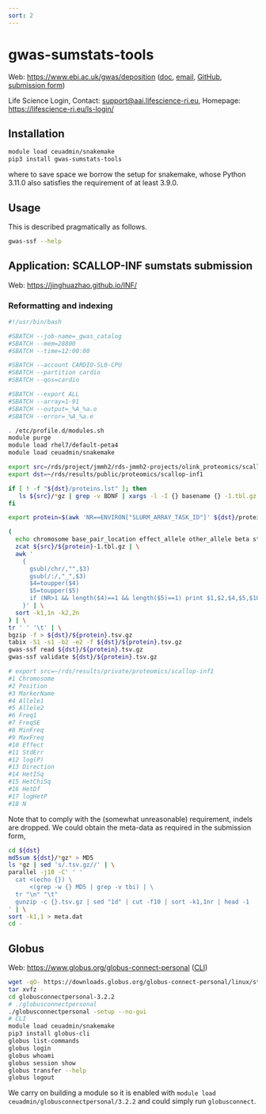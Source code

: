 ```yaml
---
sort: 2
---
```


# gwas-sumstats-tools

Web: <https://www.ebi.ac.uk/gwas/deposition> ([doc](https://www.ebi.ac.uk/gwas/docs/submission), [email](gwas-subs@ebi.ac.uk), [GitHub](https://github.com/EBISPOT/gwas-sumstats-tools), [submission form](https://www.ebi.ac.uk/gwas/docs/submission-summary-statistics-plus-metadata))

Life Science Login, Contact: <support@aai.lifescience-ri.eu>, Homepage: <https://lifescience-ri.eu/ls-login/>

## Installation

```bash
module load ceuadmin/snakemake
pip3 install gwas-sumstats-tools
```

where to save space we borrow the setup for snakemake, whose Python 3.11.0 also satisfies the requirement of at least 3.9.0.

## Usage

This is described pragmatically as follows.

```bash
gwas-ssf --help
```

## Application: SCALLOP-INF sumstats submission

Web: <https://jinghuazhao.github.io/INF/>

### Reformatting and indexing

```bash
#!/usr/bin/bash

#SBATCH --job-name=_gwas_catalog
#SBATCH --mem=28800
#SBATCH --time=12:00:00

#SBATCH --account CARDIO-SL0-CPU
#SBATCH --partition cardio
#SBATCH --qos=cardio

#SBATCH --export ALL
#SBATCH --array=1-91
#SBATCH --output=_%A_%a.o
#SBATCH --error=_%A_%a.e

. /etc/profile.d/modules.sh
module purge
module load rhel7/default-peta4
module load ceuadmin/snakemake

export src=/rds/project/jmmh2/rds-jmmh2-projects/olink_proteomics/scallop/INF/METAL
export dst=~/rds/results/public/proteomics/scallop-inf1

if [ ! -f "${dst}/proteins.lst" ]; then
   ls ${src}/*gz | grep -v BDNF | xargs -l -I {} basename {} -1.tbl.gz | sed 's/-/\t/'| cut -f1 > ${dst}/proteins.lst
fi

export protein=$(awk 'NR==ENVIRON["SLURM_ARRAY_TASK_ID"]' ${dst}/proteins.lst)

(
  echo chromosome base_pair_location effect_allele other_allele beta standard_error effect_allele_frequency p_value variant_id n
  zcat ${src}/${protein}-1.tbl.gz | \
  awk '
    {
      gsub(/chr/,"",$3)
      gsub(/:/,"_",$3)
      $4=toupper($4)
      $5=toupper($5)
      if (NR>1 && length($4)==1 && length($5)==1) print $1,$2,$4,$5,$10,$11,$6,10^$12,$3,int($18)
    }' | \
  sort -k1,1n -k2,2n
) | \
tr ' ' '\t' | \
bgzip -f > ${dst}/${protein}.tsv.gz
tabix -S1 -s1 -b2 -e2 -f ${dst}/${protein}.tsv.gz
gwas-ssf read ${dst}/${protein}.tsv.gz
gwas-ssf validate ${dst}/${protein}.tsv.gz

# export src=~/rds/results/private/proteomics/scallop-inf1
#1 Chromosome
#2 Position
#3 MarkerName
#4 Allele1
#5 Allele2
#6 Freq1
#7 FreqSE
#8 MinFreq
#9 MaxFreq
#10 Effect
#11 StdErr
#12 log(P)
#13 Direction
#14 HetISq
#15 HetChiSq
#16 HetDf
#17 logHetP
#18 N
```

Note that to comply with the (somewhat unreasonable) requirement, indels are dropped. We could obtain the meta-data as required in the submission form,

```bash
cd ${dst}
md5sum ${dst}/*gz* > MD5
ls *gz | sed 's/.tsv.gz//' | \
parallel -j10 -C' ' '
  cat <(echo {}) \
      <(grep -w {} MD5 | grep -v tbi) | \
  tr "\n" "\t"
  gunzip -c {}.tsv.gz | sed "1d" | cut -f10 | sort -k1,1nr | head -1
' | \
sort -k1,1 > meta.dat
cd -
```

## Globus

Web: <https://www.globus.org/globus-connect-personal> ([CLI](https://docs.globus.org/cli/))

```bash
wget -qO- https://downloads.globus.org/globus-connect-personal/linux/stable/globusconnectpersonal-latest.tgz | \
tar xvfz -
cd globusconnectpersonal-3.2.2
# ./globusconnectpersonal
./globusconnectpersonal -setup --no-gui
# CLI
module load ceuadmin/snakemake
pip3 install globus-cli
globus list-commands
globus login
globus whoami
globus session show
globus transfer --help
globus logout

```

We carry on building a module so it is enabled with `module load ceuadmin/globusconnectpersonal/3.2.2` and could simply run `globusconnect`.
